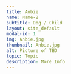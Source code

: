 ```yaml
---
title: Anbie
name: Name-2
subtitle: Dog / Child
layout: site_default
modal-id: 1
img: Anbie.jpg
thumbnail: Anbie.jpg
alt: Picture of TBD
topic: Topic
description: More Info
---
```

